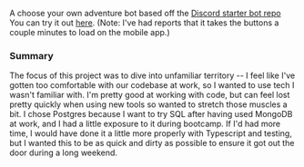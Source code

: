 A choose your own adventure bot based off the [Discord starter bot repo](https://github.com/discord/discord-example-app)
You can try it out [here](https://discord.gg/uKtQsTsJ). (Note: I've had reports that it takes the buttons a couple minutes to load on the mobile app.)

### Summary
The focus of this project was to dive into unfamiliar territory -- I feel like I've gotten too comfortable with our codebase at work, so I wanted to use tech I wasn't familiar with. I'm pretty good at working with code, but can feel lost pretty quickly when using new tools so wanted to stretch those muscles a bit. I chose Postgres because I want to try SQL after having used MongoDB at work, and I had a little exposure to it during bootcamp.
If I'd had more time, I would have done it a little more properly with Typescript and testing, but I wanted this to be as quick and dirty as possible to ensure it got out the door during a long weekend. 
